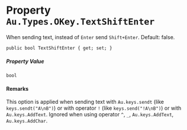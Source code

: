 # Property `Au.Types.OKey.TextShiftEnter`

When sending text, instead of `Enter` send `Shift+Enter`. Default: false.

```
public bool TextShiftEnter { get; set; }
```

##### Property Value

`bool`

#### Remarks

This option is applied when sending text with `Au.keys.sendt` (like `keys.sendt("A\nB")`) or with operator `!` (like `keys.send("!A\nB")`) or with `Au.keys.AddText`. Ignored when using operator `^`, `_`, `Au.keys.AddText`, `Au.keys.AddChar`.